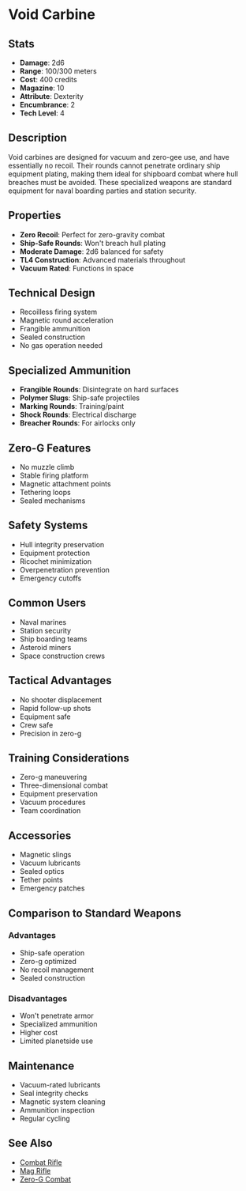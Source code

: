 # Void Carbine

## Stats
- **Damage**: 2d6
- **Range**: 100/300 meters
- **Cost**: 400 credits
- **Magazine**: 10
- **Attribute**: Dexterity
- **Encumbrance**: 2
- **Tech Level**: 4

## Description
Void carbines are designed for vacuum and zero-gee use, and have essentially no recoil. Their rounds cannot penetrate ordinary ship equipment plating, making them ideal for shipboard combat where hull breaches must be avoided. These specialized weapons are standard equipment for naval boarding parties and station security.

## Properties
- **Zero Recoil**: Perfect for zero-gravity combat
- **Ship-Safe Rounds**: Won't breach hull plating
- **Moderate Damage**: 2d6 balanced for safety
- **TL4 Construction**: Advanced materials throughout
- **Vacuum Rated**: Functions in space

## Technical Design
- Recoilless firing system
- Magnetic round acceleration
- Frangible ammunition
- Sealed construction
- No gas operation needed

## Specialized Ammunition
- **Frangible Rounds**: Disintegrate on hard surfaces
- **Polymer Slugs**: Ship-safe projectiles
- **Marking Rounds**: Training/paint
- **Shock Rounds**: Electrical discharge
- **Breacher Rounds**: For airlocks only

## Zero-G Features
- No muzzle climb
- Stable firing platform
- Magnetic attachment points
- Tethering loops
- Sealed mechanisms

## Safety Systems
- Hull integrity preservation
- Equipment protection
- Ricochet minimization
- Overpenetration prevention
- Emergency cutoffs

## Common Users
- Naval marines
- Station security
- Ship boarding teams
- Asteroid miners
- Space construction crews

## Tactical Advantages
- No shooter displacement
- Rapid follow-up shots
- Equipment safe
- Crew safe
- Precision in zero-g

## Training Considerations
- Zero-g maneuvering
- Three-dimensional combat
- Equipment preservation
- Vacuum procedures
- Team coordination

## Accessories
- Magnetic slings
- Vacuum lubricants
- Sealed optics
- Tether points
- Emergency patches

## Comparison to Standard Weapons
### Advantages
- Ship-safe operation
- Zero-g optimized
- No recoil management
- Sealed construction

### Disadvantages
- Won't penetrate armor
- Specialized ammunition
- Higher cost
- Limited planetside use

## Maintenance
- Vacuum-rated lubricants
- Seal integrity checks
- Magnetic system cleaning
- Ammunition inspection
- Regular cycling

## See Also
- [Combat Rifle](combat-rifle.md)
- [Mag Rifle](mag-rifle.md)
- [Zero-G Combat](../../../combat-rules/zero-g-combat.md)